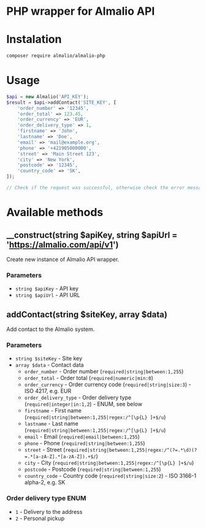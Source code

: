 # PHP wrapper for Almalio API

# Instalation
```bash
composer require almalio/almalio-php
```

# Usage
```php
$api = new Almalio('API_KEY');
$result = $api->addContact('SITE_KEY', [
    'order_number' => '12345',
    'order_total' => 123.45,
    'order_currency' => 'EUR',
    'order_delivery_type' => 1,
    'firstname' => 'John',
    'lastname' => 'Doe',
    'email' => 'mail@example.org',
    'phone' => '+421905000000',
    'street' => 'Main Street 123',
    'city' => 'New York',
    'postcode' => '12345',
    'country_code' => 'SK',
]);

// Check if the request was successful, otherwise check the error message, validate data (see rules lower) and try again
```

# Available methods

## __construct(string $apiKey, string $apiUrl = 'https://almalio.com/api/v1')
Create new instance of Almalio API wrapper.

### Parameters
- `string $apiKey` - API key
- `string $apiUrl` - API URL

## addContact(string $siteKey, array $data)
Add contact to the Almalio system.

### Parameters
- `string $siteKey` - Site key
- `array $data` - Contact data
    - `order_number` - Order number (`required|string|between:1,255`)
    - `order_total` - Order total (`required|numeric|min:0`)
    - `order_currency` - Order currency code (`required|string|size:3`) - ISO 4217, e.g. EUR
    - `order_delivery_type` - Order delivery type (`required|integer|in:1,2`) - ENUM, see below
    - `firstname` - First name (`required|string|between:1,255|regex:/^[\p{L} ]+$/u`)
    - `lastname` - Last name (`required|string|between:1,255|regex:/^[\p{L} ]+$/u`)
    - `email` - Email (`required|email|between:1,255`)
    - `phone` - Phone (`required|string|between:1,255`)
    - `street` - Street (`required|string|between:1,255|regex:/^(?=.*\d)(?=.*[a-zA-Z].*[a-zA-Z]).+$/`)
    - `city` - City (`required|string|between:1,255|regex:/^[\p{L} ]+$/u`)
    - `postcode` - Postcode (`required|string|between:1,255`)
    - `country_code` - Country code (`required|string|size:2`) - ISO 3166-1 alpha-2, e.g. SK

### Order delivery type ENUM
- `1` - Delivery to the address
- `2` - Personal pickup

